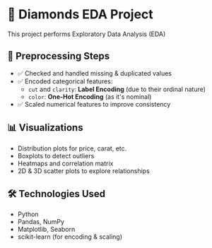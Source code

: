 # 💎 Diamonds EDA Project

This project performs Exploratory Data Analysis (EDA)

## 🔧 Preprocessing Steps

- ✅ Checked and handled missing & duplicated values
- ✅ Encoded categorical features:
  - `cut` and `clarity`: **Label Encoding** (due to their ordinal nature)
  - `color`: **One-Hot Encoding** (as it's nominal)
- ✅ Scaled numerical features to improve consistency

## 📊 Visualizations

- Distribution plots for price, carat, etc.
- Boxplots to detect outliers
- Heatmaps and correlation matrix
- 2D & 3D scatter plots to explore relationships

## 🛠️ Technologies Used

- Python
- Pandas, NumPy
- Matplotlib, Seaborn
- scikit-learn (for encoding & scaling)

